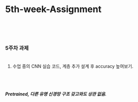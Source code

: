 # 5th-week-Assignment


</br>
</br>
</br>

### 5주차 과제 </br></br>

1. 수업 중의 CNN 실습 코드, 계층 추가 설계 후 accuracy 높여보기.

</br>
</br>

##### Pretrained, 다른 유명 신경망 구조 갖고와도 상관 없음.
